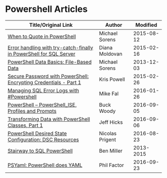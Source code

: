 # Powershell Articles


| Title/Original Link                                                  | Author          | Modified   |
|----------------------------------------------------------------------|-----------------|------------|
| [When to Quote in PowerShell]                                        | Michael Sorens  | 2015-08-12 |
| [Error handling with try-catch-finally in PowerShell for SQL Server] | Diana Moldovan  | 2015-02-16 |
| [PowerShell Data Basics: File-Based Data]                            | Michael Sorens  | 2013-12-03 |
| [Secure Password with PowerShell: Encrypting Credentials - Part 1]   | Kris Powell     | 2015-02-26 |
| [Managing SQL Error Logs with #Powershell]                           | Mike Fal        | 2016-01-26 |
| [PowerShell – PowerShell_ISE, Profiles and Prompts]                  | Buck Woody      | 2016-09-05 |
| [Transforming Data with PowerShell Classes, Part 1]                  | Jeff Hicks      | 2016-09-06 |
| [PowerShell Desired State Configuration: DSC Resources]              | Nicolas Prigent | 2016-08-23 |
| [Stairway to SQL PowerShell]                                         | Ben Miller      | 2013-2015  |
| [PSYaml: PowerShell does YAML]                                       | Phil Factor     | 2016-09-23 

[When to Quote in PowerShell]:https://www.simple-talk.com/sysadmin/powershell/when-to-quote-in-powershell/
[Error handling with try-catch-finally in PowerShell for SQL Server]:https://www.mssqltips.com/sqlservertip/3509/error-handling-with-trycatchfinally-in-powershell-for-sql-server/
[PowerShell Data Basics: File-Based Data]:https://www.simple-talk.com/sysadmin/powershell/powershell-data-basics-file-based-data/
[Secure Password with PowerShell: Encrypting Credentials - Part 1]:http://www.adminarsenal.com/admin-arsenal-blog/secure-password-with-powershell-encrypting-credentials-part-1/
[Managing SQL Error Logs with #Powershell]:http://www.mikefal.net/2016/01/26/managing-sql-error-logs-with-powershell/
[PowerShell – PowerShell_ISE, Profiles and Prompts]:https://thelonedba.wordpress.com/2016/09/05/powershell-prompts-paths-profiles/
[Transforming Data with PowerShell Classes, Part 1]:https://www.petri.com/transforming-data-with-powershell-classes-part-1
[PowerShell Desired State Configuration: DSC Resources]:https://www.simple-talk.com/sysadmin/powershell/powershell-desired-state-configuration-dsc-resources/
[Stairway to SQL PowerShell]:http://www.sqlservercentral.com/stairway/91327/
[PSYaml: PowerShell does YAML]:https://www.simple-talk.com/blogs/psyaml-powershell-yaml/
